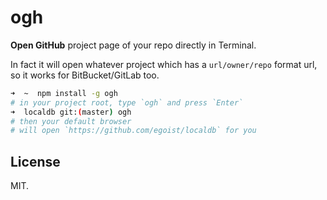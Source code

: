 # ogh

**Open GitHub** project page of your repo directly in Terminal.

In fact it will open whatever project which has a `url/owner/repo` format url, so it works for BitBucket/GitLab too.

```bash
➜  ~  npm install -g ogh
# in your project root, type `ogh` and press `Enter`
➜  localdb git:(master) ogh
# then your default browser
# will open `https://github.com/egoist/localdb` for you
```

## License

MIT.
